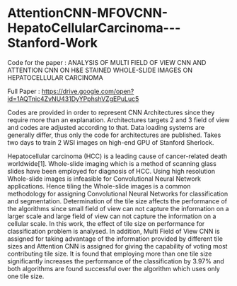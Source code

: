 # AttentionCNN-MFOVCNN-HepatoCellularCarcinoma---Stanford-Work

Code for the paper : ANALYSIS OF MULTI FIELD OF VIEW CNN AND ATTENTION
CNN ON H&E STAINED WHOLE-SLIDE IMAGES ON HEPATOCELLULAR CARCINOMA

Full Paper : https://drive.google.com/open?id=1AQTnic4ZvNU431DyYPphshVZgEPuLuc5

Codes are provided in order to represent CNN Architectures since they require more than an explanation. Architectures targets 2 and 3 field of view and codes are adjusted according to that. 
Data loading systems are generally differ, thus only the code for architectures are published.
Takes two days to train 2 WSI images on high-end GPU of Stanford Sherlock.

Hepatocellular carcinoma (HCC) is a leading cause of cancer-related death worldwide[1]. Whole-slide
imaging which is a method of scanning glass slides have been employed for diagnosis of HCC. Using
high resolution Whole-slide images is infeasible for Convolutional Neural Network applications.
Hence tiling the Whole-slide images is a common methodology for assigning Convolutional Neural
Networks for classification and segmentation. Determination of the tile size affects the performance
of the algorithms since small field of view can not capture the information on a larger scale and
large field of view can not capture the information on a cellular scale. In this work, the effect of tile
size on performance for classification problem is analysed. In addition, Multi Field of View CNN is
assigned for taking advantage of the information provided by different tile sizes and Attention CNN
is assigned for giving the capability of voting most contributing tile size. It is found that employing
more than one tile size significantly increases the performance of the classification by 3.97% and
both algorithms are found successful over the algorithm which uses only one tile size.

